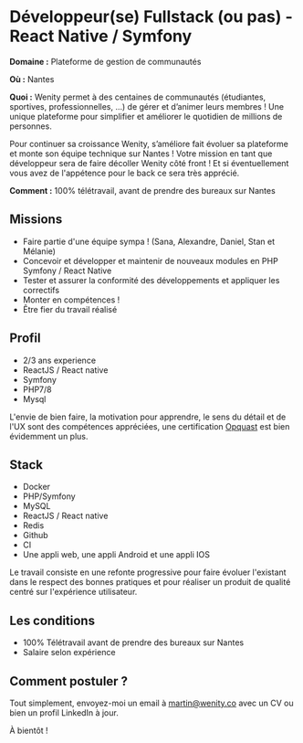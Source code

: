 # Développeur(se) Fullstack (ou pas) - React Native / Symfony

**Domaine :**  Plateforme de gestion de communautés

**Où :** Nantes

**Quoi :** Wenity permet à des centaines de communautés (étudiantes, sportives, professionnelles, …) de gérer et d’animer leurs membres ! Une unique plateforme pour simplifier et améliorer le quotidien de millions de personnes.

Pour continuer sa croissance Wenity, s’améliore fait évoluer sa plateforme et monte son équipe technique sur Nantes ! Votre mission en tant que développeur sera de faire décoller Wenity côté front ! Et si éventuellement vous avez de l'appétence pour le back ce sera très apprécié.

**Comment :** 100% télétravail, avant de prendre des bureaux sur Nantes

## Missions

* Faire partie d'une équipe sympa ! (Sana, Alexandre, Daniel, Stan et Mélanie)
* Concevoir et développer et maintenir de nouveaux modules en PHP Symfony / React Native
* Tester et assurer la conformité des développements et appliquer les correctifs
* Monter en compétences !
* Être fier du travail réalisé

## Profil

* 2/3 ans experience
* ReactJS / React native
* Symfony
* PHP7/8
* Mysql

L'envie de bien faire, la motivation pour apprendre, le sens du détail et de l'UX sont des compétences appréciées,  une certification [Opquast](https://www.opquast.com/) est bien évidemment un plus.

## Stack

* Docker
* PHP/Symfony
* MySQL
* ReactJS / React native
* Redis
* Github
* CI
* Une appli web, une appli Android et une appli IOS

Le travail consiste en une refonte progressive pour faire évoluer l'existant dans le respect des bonnes pratiques et pour réaliser un produit de qualité centré sur l'expérience utilisateur.

## Les conditions

* 100% Télétravail avant de prendre des bureaux sur Nantes
* Salaire selon expérience

## Comment postuler ?

Tout simplement, envoyez-moi un email à martin@wenity.co avec un CV ou bien un profil LinkedIn à jour. 

À bientôt ! 
